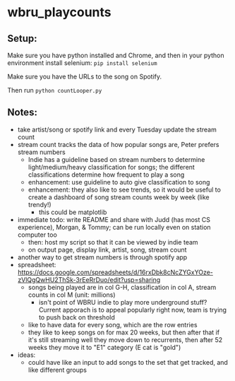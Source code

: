 # wbru_playcounts

## Setup:

Make sure you have python installed and Chrome, and then in your python environment install selenium:
`pip install selenium`

Make sure you have the URLs to the song on Spotify.

Then run `python countLooper.py`

## Notes:
* take artist/song or spotify link and every Tuesday update the stream count
* stream count tracks the data of how popular songs are, Peter prefers stream numbers
    - Indie has a guideline based on stream numbers to determine light/medium/heavy classification for songs; the different classifications determine how frequent to play a song
    - enhancement: use guideline to auto give classification to song
    - enhancement: they also like to see trends, so it would be useful to create a dashboard of song stream counts week by week (like trendy!)
        + this could be matplotlib
* immediate todo: write README and share with Judd (has most CS experience), Morgan, & Tommy; can be run locally even on station computer too
    - then: host my script so that it can be viewed by indie team
    - on output page, display link, artist, song, stream count
* another way to get stream numbers is through spotify app
* spreadsheet: https://docs.google.com/spreadsheets/d/16rxDbk8cNcZYGxYOze-zVlQgQwHU2ThSk-3rEeRrDuo/edit?usp=sharing
    - songs being played are in col G-H, classification in col A, stream counts in col M (unit: millions)
        + isn't point of WBRU indie to play more underground stuff? Current apporach is to appeal popularly right now, team is trying to push back on threshold
    - like to have data for every song, which are the row entries
    - they like to keep songs on for max 20 weeks, but then after that if it's still streaming well they move down to recurrents, then after 52 weeks they move it to "E1" category (E cat is "gold")
* ideas:
    - could have like an input to add songs to the set that get tracked, and like different groups